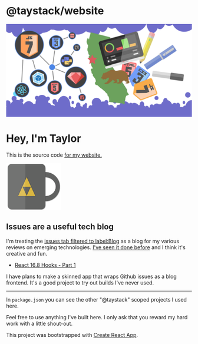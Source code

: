 # @taystack/website

<img src="https://github.com/taystack/website/blob/master/src/assets/splash.png?raw=true" />

# Hey, I'm Taylor
This is the source code [for my website.](https://taystack.github.io/website)

<img src="https://github.com/taystack/website/blob/master/src/assets/favicon.png?raw=true" height="128" />

## Issues are a useful tech blog

I'm treating the [issues tab filtered to label:Blog](https://github.com/taystack/website/issues?utf8=%E2%9C%93&q=label%3ABlog+) as a blog for my various reviews on emerging technologies. [I've seen it done before](https://artsy.github.io/blog/2017/07/15/Comments-are-on/) and I think it's creative and fun.

 - [React 16.8 Hooks - Part 1](https://github.com/taystack/website/issues/2#issue-567489111)


I have plans to make a skinned app that wraps Github issues as a blog frontend. It's a good project to try out builds I've never used.

---

In `package.json` you can see the other "@taystack" scoped projects I used here.

Feel free to use anything I've built here. I only ask that you reward my hard work with a little shout-out.

This project was bootstrapped with [Create React App](https://github.com/facebook/create-react-app).
